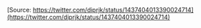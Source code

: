 [Source: https://twitter.com/diprjk/status/1437404013390024714](https://twitter.com/diprjk/status/1437404013390024714)